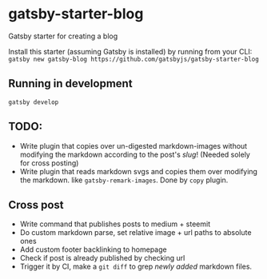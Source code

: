 # gatsby-starter-blog
Gatsby starter for creating a blog

Install this starter (assuming Gatsby is installed) by running from your CLI:
`gatsby new gatsby-blog https://github.com/gatsbyjs/gatsby-starter-blog`

## Running in development
`gatsby develop`

## TODO:
* Write plugin that copies over un-digested markdown-images without modifying the markdown according to the post's *slug*! (Needed solely for cross posting)
* Write plugin that reads markdown svgs and copies them over modifying the markdown. like `gatsby-remark-images`. Done by `copy` plugin.

## Cross post
* Write command that publishes posts to medium + steemit
* Do custom markdown parse, set relative image + url paths to absolute ones
* Add custom footer backlinking to homepage
* Check if post is already published by checking url
* Trigger it by CI, make a `git diff` to grep *newly added* markdown files.